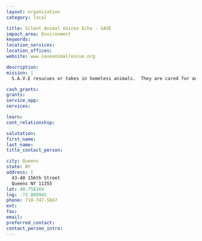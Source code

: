 ```yaml
---
layout: organization
category: local

title: Silent Animal Voices Echo - SAVE
impact_area: Environment
keywords: 
location_services: 
location_offices: 
website: www.saveanimalrescue.org

description: 
mission: |
  S.A.V.E resucues or takes in homeless animals.  They are cared for and provided boarding until homes can be found.

cash_grants: 
grants: 
service_opp: 
services: 

learn: 
cont_relationship: 

salutation: 
first_name: 
last_name: 
title_contact_person: 

city: Queens
state: NY
address: |
  43-40 156th Street     
  Queens NY 11355
lat: 40.758169
lng: -73.809945
phone: 718-747-5847
ext: 
fax: 
email: 
preferred_contact: 
contact_person_intro: 
---
```

